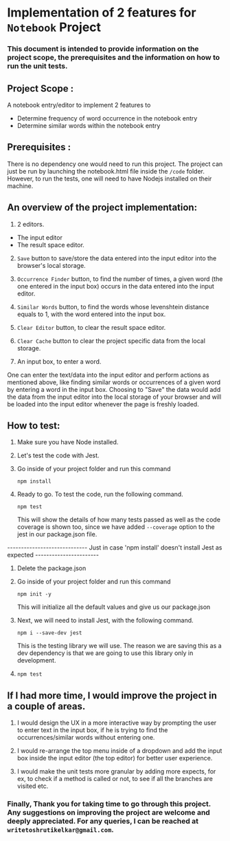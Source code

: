 # Implementation of 2 features for `Notebook` Project


### This document is intended to provide information on the project scope, the prerequisites and the information on how to run the unit tests.







## Project Scope :

A notebook entry/editor to implement 2 features to 

- Determine frequency of word occurrence in the notebook entry
- Determine similar words within the notebook entry



## Prerequisites : 

There is no dependency one would need to run this project. The project can just be run by launching the notebook.html file inside the `/code` folder.
However, to run the tests, one will need to have Nodejs installed on their machine.



## An overview of the project implementation:

1. 2 editors. 
  - The input editor 
  - The result space editor.

2. `Save` button to save/store the data entered into the input editor into the browser's local storage.

3. `Occurrence Finder` button, to find the number of times, a given word (the one entered in the input box) occurs in the data entered into the input editor.

4. `Similar Words` button, to find the words whose levenshtein distance equals to 1, with the word entered into the input box.

5. `Clear Editor` button, to clear the result space editor.

6. `Clear Cache` button to clear the project specific data from the local storage.

7. An input box, to enter a word.


One can enter the text/data into the input editor and perform actions as mentioned above, like finding similar words or occurrences of a given word by entering a word in the input box.
Choosing to "Save" the data would add the data from the input editor into the local storage of your browser and will be loaded into the input editor whenever the page is freshly loaded.



## How to test:




1. Make sure you have Node installed.

2. Let's test the code with Jest.

3. Go inside of your project folder and run this command
	
	`npm install`	
	
4. Ready to go. To test the code, run the following command.

	`npm test`
	
	This will show the details of how many tests passed as well as the code coverage is shown too, since we have added `--coverage` option to the jest
	in our package.json file.
	
	
-----------------------------  Just in case 'npm install' doesn't install Jest as expected -----------------------

1. Delete the package.json

2. Go inside of your project folder and run this command
	
	`npm init -y`  
	
	This will initialize all the default values and give us our package.json
	
3. Next, we will need to install Jest, with the following command.

	`npm i --save-dev jest`
	
	This is the testing library we will use. The reason we are saving this as a dev dependency is that we are going to use this library only in development.

4. `npm test`




## If I had more time, I would improve the project in a couple of areas.


1. I would design the UX in a more interactive way by prompting the user to enter text in the input box, if he is trying to find the occurrences/similar words
without entering one.

2. I would re-arrange the top menu inside of a dropdown and add the input box inside the input editor (the top editor) for better user experience.

3. I would make the unit tests more granular by adding more expects, for ex, to check if a method is called or not, to see if all the branches are visited etc.




### Finally, Thank you for taking time to go through this project. Any suggestions on improving the project are welcome and deeply appreciated. For any queries, I can be reached at `writetoshrutikelkar@gmail.com`.


